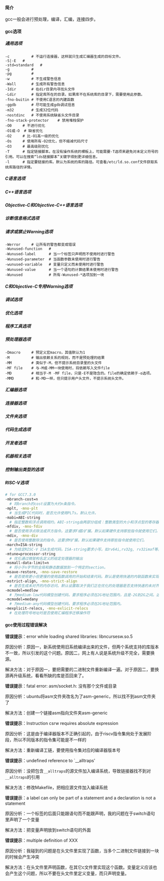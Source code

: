 #### 简介

gcc一般会进行预处理，编译，汇编，连接四步。

#### gcc选项

##### 通用选项

```
-c			# 不运行连接器，这样就只生成汇编器生成的目标文件。
-S|-E	#
-std=standard	#
-g			#
-pg			#
-w			# 不生成警告信息
-Wall		# 生成所有警告信息
-Idir		# 在dir目录内寻找头文件
-Ldir		# 指定库所在的目录。如果库不在系统库的目录下，需要使用此参数。
-fno-buitin	# 不使用C语言的内建函数
-ggdb		# 尽可能生成gdb调试信息
-m32		# 生成32位代码
-nostdinc	# 不使用系统缺省头文件目录
-fno-stack-protector	# 禁用堆栈保护
-O0		# 不进行优化
-O1或-O	# 缺省优化
-O2		# 比-O1高一级的优化
-Os		# 使用所有-O2优化，但不缩减代码尺寸
-O3		# 最高级别优化
-T		# 指定链接脚本。在没有操作系统的裸板上，可能需要-T选项来避免对未定义符号的引用。可以在搜索“lds链接脚本”关键字得到更详细信息。
-l		# 指定要链接的库。默认为系统的库的路径。可查看/etc/ld.so.conf文件获取系统库路径的详情。
```

##### C语言选项

##### C++语言选项

##### Objective-C和Objective-C++语言选项

##### 诊断信息格式选项

##### 请求或禁止Warning选项

```
-Werror		# 让所有的警告都变成错误
-Wunused-function	# 
-Wunused-label		# 当一个标签只声明而不使用时进行警告
-Wunused-parameter	# 当函数参数未使用时进行警告
-wunused-variable	# 变量只定义而未使用时进行警告
-Wunused-value		# 当一个语句的计算结果未使用时进行警告
-Wunused			# 所有-Wunused-*选项加到一块
```



##### C和Objective-C专用Warning选项

##### 调试选项

##### 优化选项

##### 程序工具选项

##### 预处理器选项

```
-Dmacro		# 预定义宏macro，其值默认为1
-M			# 输出依赖关系的规则，而不是预处理的结果
-MM			# 类似于-M，但不提示系统目录里的头文件
-MF file	# 与-M或-MM一块使用时，将依赖写入文件file
-MD			# 相当于-M -MF file，只是-E不是隐含的。file的确定依赖于-o选项。
-MMD		# 和-MD一样，但只提示用户头文件，不提示系统头文件。
```



##### 汇编器选项

##### 连接器选项

##### 文件夹选项

##### 代码生成选项

##### 开发者选项

##### 机器相关选项

##### 控制输出类型的选项

##### RISC-V选项

```bash
# for GCC7.3.0
-mbranch-cost=n
  # 将branch的cost设置为大约n条指令。
-mplt, -mno-plt
  # 当生成PIC代码时，是否允许使用PLTs。默认允许。
-mabi=ABI-string
  # 指定整数和浮点调用规约。ABI-string由两部分组成：整数类型的大小和浮点型的寄存器。如-mabi=lp64d指long和指针是64位，使用d扩展的寄存器(64位)；-mabi=lp64f指long和指针是64位，使用f扩展的寄存器(32位)；-mabi=lp64指long和指针是64位，不使用浮点寄存器。这个参数的默认值是系统决定的，用户如果想使用特定的调用约定就要明确指定出来。有效的调用约定有：ilp32, ilp32f, ilp32d, lp64, lp64f, lp64d。要注意一些调用约定在某些ISAs上是不可能实现的:例如，-march=rv32if -mabi=ilp32d是无效的，因为ABI需要在F寄存器中传递64位值，但是F寄存器只有32位宽。
-mfdiv, -mno-fdiv
  # 是否使用浮点除法或开方指令。这要求F或D扩展。默认如果硬件支持那些指令就使用它们。
-mdiv, -mno-div
  # 是否使用整数除法的指令。这要求M扩展。默认如果硬件支持那些指令就使用它们。
-march=ISA-string
  # 为给定RISC-V ISA生成代码。ISA-string要求小写。如rv64i,rv32g, rv32imaf等。
-mtune=processor-string
  # 优化通过微架构名定义的给定处理器的输出
-msmall-data-limit=n
  # 将小于n字节的全局和静态数据放到一个特定的section。
-msave-restore, -mno-save-restore
  # 是否使用更小但更慢的使用函数调用的开始和结束代码。默认是使用快速的内联函数来实现开始和结束代码。
-mstrict-align, -mno-strict-align
  # 是否生成未对齐的内存访问。默认设置取决于我们正在优化的处理器是否支持快速的未对齐访问。
-mcmodel=medlow
  # 为medium-low代码模型创建代码。要求程序必须在2G地址范围内，且是-2G到2G之间。这是默认的代码模型。
-mcmodel=medany
  # 为medium-any代码模型创建代码。要求程序必须在2G地址范围内。
-mexplicit-relocs, -mno-exlicit-relocs
  # 在处理符号地址时是否使用汇编程序迁移操作符
```



#### gcc使用过程错误解决

**错误提示**：error while loading shared libraries: libncursesw.so.5

原因分析：原因一，新系统使用旧系统编译出来的文件，但两个系统支持的库版本不一致，所以引发的这个问题。原因二，网上有人说是系统升级不完全，需要换源。

解决方法：对于原因一，要把需要的二进制文件重新编译一遍。对于原因二，要换源再升级系统，看看所缺的库是否回来了。

**错误提示**：fatal error: asm/socket.h: 没有那个文件或目录

原因分析：ubuntu将asm文件夹改名为了asm-generic，所以找不到asm文件夹了  

解决方法：创建一个链接asm指向文件夹asm-generic

**错误提示**：Instruction csrw requires absolute expression

原因分析：这是由于编译器版本不正确引起的，由于riscv指令集尙处于发展阶段，所以不同版本的指令集可能是不一样的

解决方法：重新编译工链，要使用指令集对应的编译器版本号

**错误提示**：undefined reference to `__alltraps'

原因分析：没把包含`__alltraps`的源文件加入编译系统，导致链接器找不到对`__alltraps`的引用

解决方法：修改Makefile，把相应源文件加入编译系统

**错误提示**：a label can only be part of a statement and a declaration is not a statement

原因分析：一个标签的后面只能跟语句而不能跟声明，我的问题在于switch语句里声明了一个变量

解决方法：把变量声明放到switch语句的外面

**错误提示**：multiple definition of XXX

原因分析：我碰到的问题是在头文件里实现了函数，当多个二进制文件链接到一块的时候会产生冲突

解决方法：在头文件里声明函数，在其它c文件里实现这个函数。变量定义应该也会产生这个问题，所以不要在头文件里定义变量，而只声明变量。

